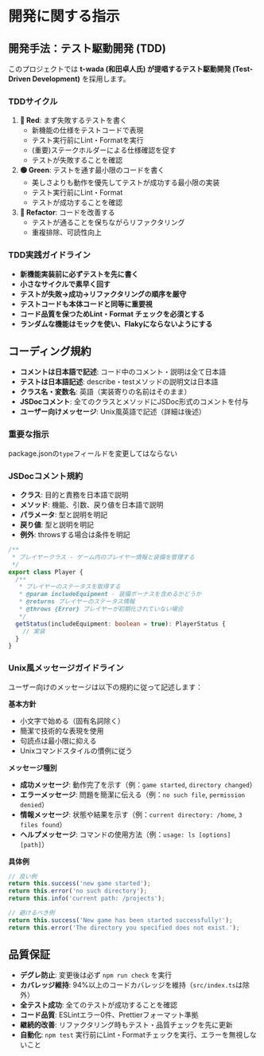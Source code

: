 # 開発に関する指示

## 開発手法：テスト駆動開発 (TDD)
このプロジェクトでは **t-wada (和田卓人氏) が提唱するテスト駆動開発 (Test-Driven Development)** を採用します。

### TDDサイクル
1. **🔴 Red**: まず失敗するテストを書く
   - 新機能の仕様をテストコードで表現
   - テスト実行前にLint・Formatを実行
   - (重要)ステークホルダーによる仕様確認を促す
   - テストが失敗することを確認
2. **🟢 Green**: テストを通す最小限のコードを書く
   - 美しさよりも動作を優先してテストが成功する最小限の実装
   - テスト実行前にLint・Format
   - テストが成功することを確認
3. **🔵 Refactor**: コードを改善する
   - テストが通ることを保ちながらリファクタリング
   - 重複排除、可読性向上

### TDD実践ガイドライン
- **新機能実装前に必ずテストを先に書く**
- **小さなサイクルで素早く回す**
- **テストが失敗→成功→リファクタリングの順序を厳守**
- **テストコードも本体コードと同等に重要視**
- **コード品質を保つためLint・Format チェックを必須とする**
- **ランダムな機能はモックを使い、Flakyにならないようにする**

## コーディング規約
- **コメントは日本語で記述**: コード中のコメント・説明は全て日本語
- **テストは日本語記述**: describe・testメソッドの説明文は日本語
- **クラス名・変数名**: 英語（実装寄りの名前はそのまま）
- **JSDocコメント**: 全てのクラスとメソッドにJSDoc形式のコメントを付与
- **ユーザー向けメッセージ**: Unix風英語で記述（詳細は後述）

### 重要な指示
package.jsonの`type`フィールドを変更してはならない

### JSDocコメント規約
- **クラス**: 目的と責務を日本語で説明
- **メソッド**: 機能、引数、戻り値を日本語で説明
- **パラメータ**: 型と説明を明記
- **戻り値**: 型と説明を明記
- **例外**: throwsする場合は条件を明記

```typescript
/**
 * プレイヤークラス - ゲーム内のプレイヤー情報と装備を管理する
 */
export class Player {
  /**
   * プレイヤーのステータスを取得する
   * @param includeEquipment - 装備ボーナスを含めるかどうか
   * @returns プレイヤーのステータス情報
   * @throws {Error} プレイヤーが初期化されていない場合
   */
  getStatus(includeEquipment: boolean = true): PlayerStatus {
    // 実装
  }
}
```

### Unix風メッセージガイドライン
ユーザー向けのメッセージは以下の規約に従って記述します：

**基本方針**
- 小文字で始める（固有名詞除く）
- 簡潔で技術的な表現を使用
- 句読点は最小限に抑える
- Unixコマンドスタイルの慣例に従う

**メッセージ種別**
- **成功メッセージ**: 動作完了を示す（例：`game started`, `directory changed`）
- **エラーメッセージ**: 問題を簡潔に伝える（例：`no such file`, `permission denied`）
- **情報メッセージ**: 状態や結果を示す（例：`current directory: /home`, `3 files found`）
- **ヘルプメッセージ**: コマンドの使用方法（例：`usage: ls [options] [path]`）

**具体例**
```typescript
// 良い例
return this.success('new game started');
return this.error('no such directory');
return this.info('current path: /projects');

// 避けるべき例
return this.success('New game has been started successfully!');
return this.error('The directory you specified does not exist.');
```

## 品質保証
- **デグレ防止**: 変更後は必ず `npm run check` を実行
- **カバレッジ維持**: 94%以上のコードカバレッジを維持（`src/index.ts`は除外）
- **全テスト成功**: 全てのテストが成功することを確認
- **コード品質**: ESLintエラー0件、Prettierフォーマット準拠
- **継続的改善**: リファクタリング時もテスト・品質チェックを先に更新
- **自動化**: `npm test` 実行前にLint・Formatチェックを実行、エラーを無視しないこと
